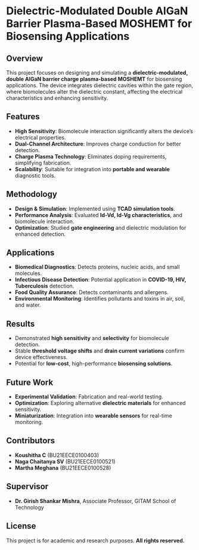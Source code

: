 # Dielectric-Modulated Double AlGaN Barrier Plasma-Based MOSHEMT for Biosensing Applications

## Overview
This project focuses on designing and simulating a **dielectric-modulated, double AlGaN barrier charge plasma-based MOSHEMT** for biosensing applications. The device integrates dielectric cavities within the gate region, where biomolecules alter the dielectric constant, affecting the electrical characteristics and enhancing sensitivity.

## Features
- **High Sensitivity**: Biomolecule interaction significantly alters the device’s electrical properties.
- **Dual-Channel Architecture**: Improves charge conduction for better detection.
- **Charge Plasma Technology**: Eliminates doping requirements, simplifying fabrication.
- **Scalability**: Suitable for integration into **portable and wearable** diagnostic tools.

## Methodology
- **Design & Simulation**: Implemented using **TCAD simulation tools**.
- **Performance Analysis**: Evaluated **Id-Vd, Id-Vg characteristics**, and biomolecule interaction.
- **Optimization**: Studied **gate engineering** and dielectric modulation for enhanced detection.

## Applications
- **Biomedical Diagnostics**: Detects proteins, nucleic acids, and small molecules.
- **Infectious Disease Detection**: Potential application in **COVID-19, HIV, Tuberculosis** detection.
- **Food Quality Assurance**: Detects contaminants and allergens.
- **Environmental Monitoring**: Identifies pollutants and toxins in air, soil, and water.

## Results
- Demonstrated **high sensitivity** and **selectivity** for biomolecule detection.
- Stable **threshold voltage shifts** and **drain current variations** confirm device effectiveness.
- Potential for **low-cost**, high-performance **biosensing solutions**.

## Future Work
- **Experimental Validation**: Fabrication and real-world testing.
- **Optimization**: Exploring alternative **dielectric materials** for enhanced sensitivity.
- **Miniaturization**: Integration into **wearable sensors** for real-time monitoring.

## Contributors
- **Koushitha C** (BU21EECE0100403)
- **Naga Chaitanya SV** (BU21EECE0100521)
- **Martha Meghana** (BU21EECE0100528)

## Supervisor
- **Dr. Girish Shankar Mishra**, Associate Professor, GITAM School of Technology

## License
This project is for academic and research purposes. **All rights reserved.**
